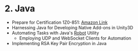 # 2. Java


- Prepare for Certification 1Z0-851: [Amazon Link](https://www.amazon.com.be/-/en/Bert-Bates/dp/0072260882)
- Harnessing Java for Developing Native Add-ons in Unity3D
- Automating Tasks with Java's [Robot](https://docs.oracle.com/javase/8/docs/api/java/awt/Robot.html) Utility
  - Employing UDP and WebSocket Clients for Automation
- Implementing RSA Key Pair Encryption in Java
